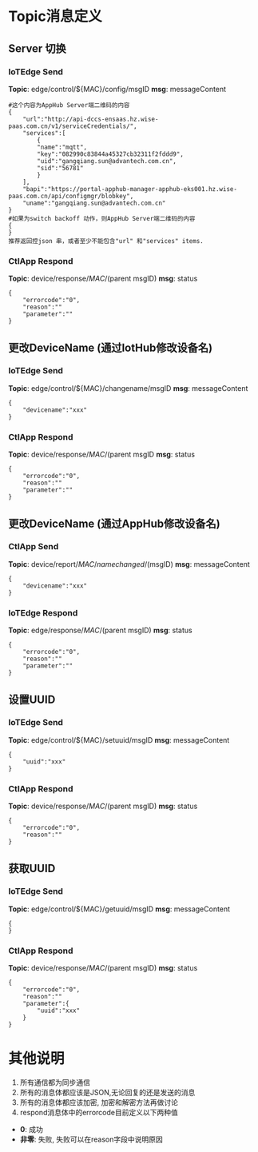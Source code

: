 # Topic消息定义
## Server 切换 
### IoTEdge Send
**Topic**:  edge/control/${MAC}/config/msgID 
**msg**: messageContent

 	#这个内容为AppHub Server端二维码的内容
 	{
 		"url":"http://api-dccs-ensaas.hz.wise-paas.com.cn/v1/serviceCredentials/",
 		"services":[
 			{
 			"name":"mqtt",
 			"key":"082990c83844a45327cb32311f2fddd9",
 			"uid":"gangqiang.sun@advantech.com.cn",
 			"sid":"56781"
 			}
 		],
 		"bapi":"https://portal-apphub-manager-apphub-eks001.hz.wise-paas.com.cn/api/configmgr/blobkey",
 		"uname":"gangqiang.sun@advantech.com.cn"
 	}
    #如果为switch backoff 动作，则AppHub Server端二维码的内容
	{
 	}
	推荐返回控json 串，或者至少不能包含"url" 和"services" items.
    
### CtlApp Respond
**Topic**:  device/response/${MAC}/$(parent msgID) 
**msg**: status

 	{
 		"errorcode":"0",
 		"reason":""
 		"parameter":""
 	}

## 更改DeviceName (通过IotHub修改设备名) 
### IoTEdge Send
**Topic**:  edge/control/${MAC}/changename/msgID
**msg**: messageContent

	{
		"devicename":"xxx"
	}

### CtlApp Respond
**Topic**:  device/response/${MAC}/$(parent msgID
**msg**: status

	{
		"errorcode":"0",
		"reason":""
		"parameter":""		
	}

## 更改DeviceName (通过AppHub修改设备名)
###  CtlApp Send
**Topic**:  device/report/${MAC}/namechanged/$(msgID)
**msg**: messageContent	

	{
		"devicename":"xxx"
	}

### IoTEdge Respond
**Topic**:  edge/response/${MAC}/$(parent msgID)
**msg**: status	

	{
		"errorcode":"0",
		"reason":""
		"parameter":""
	}

## 设置UUID 
### IoTEdge Send
**Topic**:  edge/control/${MAC}/setuuid/msgID
**msg**: messageContent

	{
		"uuid":"xxx"
	}

### CtlApp Respond
**Topic**:  device/response/${MAC}/$(parent msgID)
**msg**: status

	{
		"errorcode":"0",
		"reason":""
	}


## 获取UUID 
### IoTEdge Send
**Topic**:  edge/control/${MAC}/getuuid/msgID
**msg**: messageContent

	{
	}

### CtlApp Respond
**Topic**:  device/response/${MAC}/$(parent msgID)
**msg**: status	

	{
		"errorcode":"0",
		"reason":""
		"parameter":{
			"uuid":"xxx"
		}
	}



# 其他说明
1. 所有通信都为同步通信
2. 所有的消息体都应该是JSON,无论回复的还是发送的消息
3. 所有的消息体都应该加密, 加密和解密方法再做讨论
4. respond消息体中的errorcode目前定义以下两种值
  - **0**: 成功 
  - **非零**: 失败, 失败可以在reason字段中说明原因

